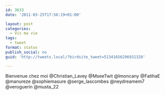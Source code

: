 ```yaml
---
id: 3633
date: '2011-03-25T17:56:19+01:00'

layout: post
categories:
  - Vis ma vie
tags:
  - tweet
format: status
publish_social: no
guid: 'http://tweets.local/?birdsite_tweet=51341656296931328'

---
```


Bienvenue chez moi @Christian\_Lavey @MseeTwit @lmoncany @FatihaE @manureze @sophiemasure @serge\_lascombes @neydreamem7 @veroguerin @musta\_22